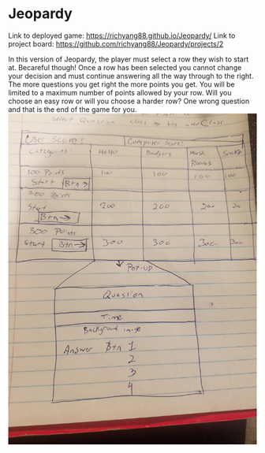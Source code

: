 # Jeopardy
Link to deployed game: https://richyang88.github.io/Jeopardy/
Link to project board: https://github.com/richyang88/Jeopardy/projects/2

In this version of Jeopardy, the player must select a row they wish to start at. Becareful though! Once a row has been selected you cannot change your decision and must continue answering all the way through to the right.
The more questions you get right the more points you get. You will be limited to a maximum number of points allowed by your row. Will you choose an easy row or will you choose a harder row? One wrong question and that is the end of the game for you.
![Image](https://github.com/richyang88/Jeopardy/blob/master/images/wireFrame.jpg)



